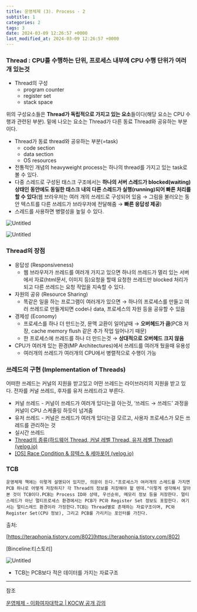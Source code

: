 ```yaml
---
title: 운영체제 (3). Process - 2
subtitle: 1
categories: 2
tags: 3
date: 2024-03-09 12:26:57 +0000
last_modified_at: 2024-03-09 12:26:57 +0000
---
```



### Thread : CPU를 수행하는 단위, 프로세스 내부에 CPU 수행 단위가 여러개 있는것

- Thread의 구성
    - program counter
    - register set
    - stack space

위의 구성요소들은 **Thread가 독립적으로 가지고 있는 요소**들이다(해당 요소는 CPU 수행과 관련된 부분). 밑에 나오는 요소는 Thread가 다른 동료 Thread와 공유하는 부분이다.

- Thread가 동료 thread와 공유하는 부분(=task)
    - code section
    - data section
    - OS resources
- 전통적인 개념의 heavyweight process는 하나의 thread를 가지고 있는 task로 볼 수 있다.
- 다중 스레드로 구성된 태스크 구조에서는 **하나의 서버 스레드가 blocked(waiting)상태인 동안에도 동일한 태스크 내의 다른 스레드가 실행(running)되어 빠른 처리를 할 수 있다**(웹 브라우저는 여러 개의 쓰레드로 구성되어 있음 → 그림을 불러오는 동안 텍스트를 다른 쓰레드가 브라우저에 전달해줌 → **빠른 응답성 제공**)
- 스레드를 사용하면 병렬성을 높일 수 있다.

![Untitled](%E1%84%8B%E1%85%AE%E1%86%AB%E1%84%8B%E1%85%A7%E1%86%BC%E1%84%8E%E1%85%A6%E1%84%8C%E1%85%A6%20(3)%20Process%20-%202%206eace2bb2e0f4b76a121564cabad90a1/Untitled.png)

![Untitled](%E1%84%8B%E1%85%AE%E1%86%AB%E1%84%8B%E1%85%A7%E1%86%BC%E1%84%8E%E1%85%A6%E1%84%8C%E1%85%A6%20(3)%20Process%20-%202%206eace2bb2e0f4b76a121564cabad90a1/Untitled%201.png)

### Thread의 장점

- 응답성 (Responsiveness)
    - 웹 브라우저가 쓰레드를 여러개 가지고 있으면 하나의 쓰레드가 멀리 있는 서버에서 자료(html문서, 이미지 등)요청을 할때 요청한 쓰레드만 blocked 처리가 되고 다른 쓰레드는 요청 작업을 지속할 수 있다.
- 자원의 공유 (Resource Sharing)
    - 똑같은 일을 하는 프로그램이 여러개가 있으면 → 하나의 프로세스를 만들고 여러 쓰레드로 만들게되면 code나 data, 프로세스의 자원 등을 공유할 수 있음
- 경제성 (Economy)
    - 프로세스를 하나 더 만드는것, 문맥 교환이 일어날때 → **오버헤드가 큼**(PCB 저장, cache memory flush 같은 추가 작업 일어나기 때문)
    - 한 프로세스에 쓰레드를 하나 더 만드는것 → **상대적으로 오버헤드 크지 않음**
- CPU가 여러개 있는 환경(MP Architectures)에서 쓰레드를 여러개 뒀을때 유용성
    - 여러개의 쓰레드가 여러개의 CPU에서 병렬적으로 수행이 가능
    

### 쓰레드의 구현 (Implementation of Threads)

어떠한 쓰레드는 커널의 지원을 받고있고 어떤 쓰레드는 라이브러리의 지원을 받고 있다. 전자를 커널 쓰레드, 후자를 유저 쓰레드라고 부른다.

- 커널 쓰레드 - 커널이 쓰레드가 여러개 있다는걸 아는것, ‘쓰레드 → 쓰레드’ 과정을 커널이 CPU 스케줄링 하듯이 넘겨줌
- 유저 쓰레드 - 커널은 쓰레드가 여러개 있다는걸 모르고, 사용자 프로세스가 모든 쓰레드를 관리하는 것
- 실시간 쓰레드
- [Thread의 종류(하드웨어 Thread, 커널 레벨 Thread, 유저 레벨 Thread) (velog.io)](https://velog.io/@chanyoung1998/%EC%8A%A4%EB%A0%88%EB%93%9C%EC%9D%98-%EC%A2%85%EB%A5%98%ED%95%98%EB%93%9C%EC%9B%A8%EC%96%B4-%EC%8A%A4%EB%A0%88%EB%93%9C-OS-%EC%8A%A4%EB%A0%88%EB%93%9C-%EC%9C%A0%EC%A0%80-%EB%A0%88%EB%B2%A8-%EC%8A%A4%EB%A0%88%EB%93%9C)
- [[OS] Race Condition & 뮤텍스 & 세마포어 (velog.io)](https://velog.io/@supssson/Race-Condition-%EB%AE%A4%ED%85%8D%EC%8A%A4-%EC%84%B8%EB%A7%88%ED%8F%AC%EC%96%B4)

### TCB

```
운영체제 책에는 이렇게 설명되어 있지만, 의문이 든다."프로세스가 여러개의 스레드를 가지면 PCB 하나로 어떻게 저장하지? 각 Thread의 정보를 저장해야 할 텐데."이렇게 생각해서 알아본 것이 TCB이다.PCB는 Process ID와 상태, 우선순위, 메모리 정보 등을 저장한다. 멀티스레드가 아닌 멀티프로세스 환경에서는 PCB가 PC와 Register Set 정보도 포함한다. 여기서는 멀티스레드 환경이라 가정한다.TCB는 Thread별로 존재하는 자료구조이며, PC와 Register Set(CPU 정보), 그리고 PCB를 가리키는 포인터를 가진다.
```

출처:

[https://teraphonia.tistory.com/802](https://teraphonia.tistory.com/802)

[Binceline:티스토리]

![Untitled](%E1%84%8B%E1%85%AE%E1%86%AB%E1%84%8B%E1%85%A7%E1%86%BC%E1%84%8E%E1%85%A6%E1%84%8C%E1%85%A6%20(3)%20Process%20-%202%206eace2bb2e0f4b76a121564cabad90a1/Untitled%202.png)

- TCB는 PCB보다 적은 데이터를 가지는 자료구조

---

참조

[운영체제 - 이화여자대학교 | KOCW 공개 강의](http://www.kocw.net/home/search/kemView.do?kemId=1046323)